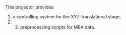 This projector provides 
1) a controlling system for the XYZ-translational stage,
2) 2) preprocessing scripts for MEA data.
